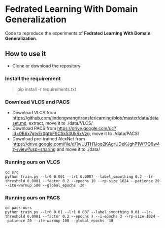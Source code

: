# Fedrated Learning With Domain Generalization
Code to reproduce the experiments of **Fedrated Learning With Domain Generalization**.
## How to use it
* Clone or download the repository
### Install the requirement
 >  pip install -r requirements.txt
### Download VLCS and PACS
* Download VLCS from https://github.com/jindongwang/transferlearning/blob/master/data/dataset.md, extract, move it to ./data/VLCS/
* Download PACS from https://drive.google.com/uc?id=0B6x7gtvErXgfbF9CSk53UkRxVzg, move it to ./data/PACS/
* Download pre-trained AlexNet from https://drive.google.com/file/d/1wUJTH1Joq2KAgrUDeKJghP1Wf7Q9w4z-/view?usp=sharing and move it to ./data/
### Running ours on VLCS
``` 
cd src
python train.py --lr0 0.001 --lr1 0.0007 --label_smoothing 0.2 --lr-threshold 0.0001 --factor 0.2 --epochs 10 --rp-size 1024 --patience 20 --ite-warmup 500 --global_epochs  20
```
### Running ours on PACS
``` 
cd pacs-ours
python train.py --lr0 0.01 --lr1 0.007 --label_smoothing 0.01 --lr-threshold 0.0001 --factor 0.2 --epochs 7 --i-epochs 3 --rp-size 1024 --patience 20 --ite-warmup 100 --global_epochs  30
```

